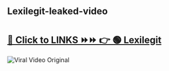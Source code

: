 
 ## Lexilegit-leaked-video 

# <h2><a href="https://clipsfans.com/Lexilegit&ref=git">🔗 Click to LINKS ⏩⏩ 👉 🟢 Lexilegit </a></h2>

<a href="https://clipsfans.com/Lexilegit&ref=git" rel="nofollow" data-target="animated-image.originalLink"><img src="https://i.ibb.co.com/xMMVF88/686577567.gif" alt="Viral Video Original" style="max-width: 100%; display: inline-block;" data-target="animated-image.originalImage"></a>
